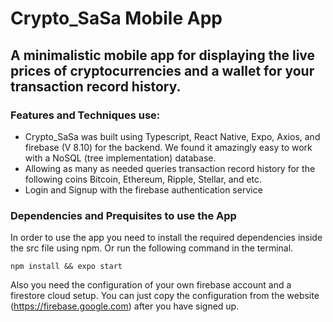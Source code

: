 # Crypto_SaSa Mobile App
## A minimalistic mobile app for displaying the live prices of cryptocurrencies and a wallet for your transaction record history. 

### Features and Techniques use:
- Crypto_SaSa was built using Typescript, React Native, Expo, Axios, and firebase (V 8.10) for the backend. We found it amazingly easy to work with a NoSQL (tree implementation) database. 
- Allowing as many as needed queries transaction record history for the following coins Bitcoin, Ethereum, Ripple, Stellar, and etc. 
- Login and Signup with the firebase authentication service

### Dependencies and Prequisites to use the App
In order to use the app you need to install the required dependencies inside the src file using npm. Or run the following command in the terminal.
```
npm install && expo start
```
Also you need the configuration of your own firebase account and a firestore cloud setup. You can just copy the configuration from the website (https://firebase.google.com) after you have signed up.

